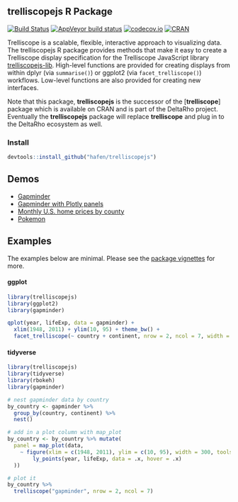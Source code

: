 ## trelliscopejs R Package

<!-- badges: start -->
[![Build Status](https://travis-ci.org/hafen/trelliscopejs.svg?branch=master)](https://travis-ci.org/hafen/trelliscopejs)
[![AppVeyor build status](https://ci.appveyor.com/api/projects/status/github/hafen/trelliscopejs?branch=master&svg=true)](https://ci.appveyor.com/project/hafen/trelliscopejs)
[![codecov.io](https://codecov.io/github/hafen/trelliscopejs/coverage.svg?branch=master)](https://codecov.io/github/hafen/trelliscopejs?branch=master)
[![CRAN](http://www.r-pkg.org/badges/version/trelliscopejs)](https://cran.r-project.org/package=trelliscopejs)
<!-- badges: end -->

Trelliscope is a scalable, flexible, interactive approach to visualizing data. The trelliscopejs R package provides methods that make it easy to create a Trelliscope display specification for the Trelliscope JavaScript library [trelliscopejs-lib](https://github.com/hafen/trelliscopejs-lib). High-level functions are provided for creating displays from within dplyr (via `summarise()`) or ggplot2 (via `facet_trelliscope()`) workflows. Low-level functions are also provided for creating new interfaces.

Note that this package, **trelliscopejs** is the successor of the [**trelliscope**] package which is available on CRAN and is part of the DeltaRho project. Eventually the **trelliscopejs** package will replace **trelliscope** and plug in to the DeltaRho ecosystem as well.

### Install

```r
devtools::install_github("hafen/trelliscopejs")
```

## Demos

- [Gapminder](http://hafen.github.io/trelliscopejs-demo/gapminder)
- [Gapminder with Plotly panels](http://hafen.github.io/trelliscopejs-demo/gapminder_plotly)
- [Monthly U.S. home prices by county](http://hafen.github.io/trelliscopejs-demo/housing)
- [Pokemon](http://hafen.github.io/trelliscopejs-demo/pokemon)

## Examples

The examples below are minimal. Please see the [package vignettes](https://hafen.github.io/trelliscopejs) for more.

#### ggplot

```r
library(trelliscopejs)
library(ggplot2)
library(gapminder)

qplot(year, lifeExp, data = gapminder) +
  xlim(1948, 2011) + ylim(10, 95) + theme_bw() +
  facet_trelliscope(~ country + continent, nrow = 2, ncol = 7, width = 300)
```

#### tidyverse

```r
library(trelliscopejs)
library(tidyverse)
library(rbokeh)
library(gapminder)

# nest gapminder data by country
by_country <- gapminder %>%
  group_by(country, continent) %>%
  nest()

# add in a plot column with map_plot
by_country <- by_country %>% mutate(
  panel = map_plot(data,
    ~ figure(xlim = c(1948, 2011), ylim = c(10, 95), width = 300, tools = NULL) %>%
        ly_points(year, lifeExp, data = .x, hover = .x)
  ))

# plot it
by_country %>%
  trelliscope("gapminder", nrow = 2, ncol = 7)
```
